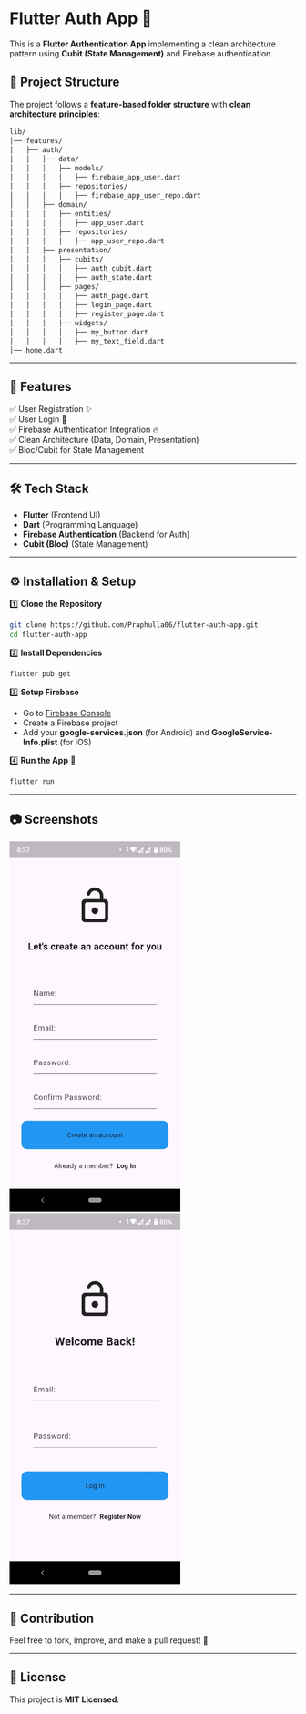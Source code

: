 # Flutter Auth App 🚀

This is a **Flutter Authentication App** implementing a clean architecture pattern using **Cubit (State Management)** and Firebase authentication.

## 📁 Project Structure
The project follows a **feature-based folder structure** with **clean architecture principles**:

```
lib/
│── features/
│   ├── auth/
│   │   ├── data/  
│   │   │   ├── models/  
│   │   │   │   ├── firebase_app_user.dart  
│   │   │   ├── repositories/  
│   │   │   │   ├── firebase_app_user_repo.dart  
│   │   ├── domain/  
│   │   │   ├── entities/  
│   │   │   │   ├── app_user.dart  
│   │   │   ├── repositories/  
│   │   │   │   ├── app_user_repo.dart  
│   │   ├── presentation/  
│   │   │   ├── cubits/  
│   │   │   │   ├── auth_cubit.dart  
│   │   │   │   ├── auth_state.dart  
│   │   │   ├── pages/  
│   │   │   │   ├── auth_page.dart  
│   │   │   │   ├── login_page.dart  
│   │   │   │   ├── register_page.dart  
│   │   │   ├── widgets/  
│   │   │   │   ├── my_button.dart  
│   │   │   │   ├── my_text_field.dart  
│── home.dart  
```

---

## 🔧 Features
✅ User Registration ✨  
✅ User Login 🔐  
✅ Firebase Authentication Integration 🔥  
✅ Clean Architecture (Data, Domain, Presentation)  
✅ Bloc/Cubit for State Management  

---

## 🛠️ Tech Stack
- **Flutter** (Frontend UI)  
- **Dart** (Programming Language)  
- **Firebase Authentication** (Backend for Auth)  
- **Cubit (Bloc)** (State Management)  

---

## ⚙️ Installation & Setup

1️⃣ **Clone the Repository**  
```sh
git clone https://github.com/Praphulla06/flutter-auth-app.git
cd flutter-auth-app
```

2️⃣ **Install Dependencies**  
```sh
flutter pub get
```

3️⃣ **Setup Firebase**  
- Go to [Firebase Console](https://console.firebase.google.com/)  
- Create a Firebase project  
- Add your **google-services.json** (for Android) and **GoogleService-Info.plist** (for iOS)  

4️⃣ **Run the App** 🚀  
```sh
flutter run
```

---

## 📷 Screenshots
<!-- ![LogIn Page Screenshot](assets/images/login_page.jpeg)
![Register Page Screenshot](assets/images/register_page.jpeg) -->

<img src="assets/images/login_page.jpeg" width="300">
<img src="assets/images/register_page.jpeg" width="300">

---

## 📌 Contribution
Feel free to fork, improve, and make a pull request! 🚀  

---

## 📜 License
This project is **MIT Licensed**.

